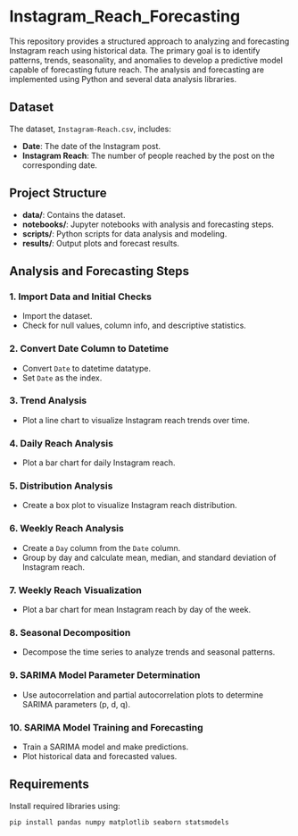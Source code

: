 # Instagram_Reach_Forecasting
This repository provides a structured approach to analyzing and forecasting Instagram reach using historical data. The primary goal is to identify patterns, trends, seasonality, and anomalies to develop a predictive model capable of forecasting future reach. The analysis and forecasting are implemented using Python and several data analysis libraries.

## Dataset

The dataset, `Instagram-Reach.csv`, includes:
- **Date**: The date of the Instagram post.
- **Instagram Reach**: The number of people reached by the post on the corresponding date.

## Project Structure

- **data/**: Contains the dataset.
- **notebooks/**: Jupyter notebooks with analysis and forecasting steps.
- **scripts/**: Python scripts for data analysis and modeling.
- **results/**: Output plots and forecast results.

## Analysis and Forecasting Steps

### 1. Import Data and Initial Checks
- Import the dataset.
- Check for null values, column info, and descriptive statistics.

### 2. Convert Date Column to Datetime
- Convert `Date` to datetime datatype.
- Set `Date` as the index.

### 3. Trend Analysis
- Plot a line chart to visualize Instagram reach trends over time.

### 4. Daily Reach Analysis
- Plot a bar chart for daily Instagram reach.

### 5. Distribution Analysis
- Create a box plot to visualize Instagram reach distribution.

### 6. Weekly Reach Analysis
- Create a `Day` column from the `Date` column.
- Group by day and calculate mean, median, and standard deviation of Instagram reach.

### 7. Weekly Reach Visualization
- Plot a bar chart for mean Instagram reach by day of the week.

### 8. Seasonal Decomposition
- Decompose the time series to analyze trends and seasonal patterns.

### 9. SARIMA Model Parameter Determination
- Use autocorrelation and partial autocorrelation plots to determine SARIMA parameters (p, d, q).

### 10. SARIMA Model Training and Forecasting
- Train a SARIMA model and make predictions.
- Plot historical data and forecasted values.

## Requirements

Install required libraries using:
```bash
pip install pandas numpy matplotlib seaborn statsmodels
```

